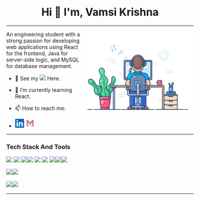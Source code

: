 <h1 align="center"> Hi 👋 I'm, Vamsi Krishna </h1>

---
<img align="right" width=300 alt="coding" src="https://raw.githubusercontent.com/SupianIDz/SupianIDz/main/coding.gif">
An engineering student with a strong passion for developing web applications using React for the frontend, Java for server-side logic, and MySQL for database management.

- 📝 See my [<img height=20 src="https://img.shields.io/badge/Portfolio-orange?style=for-the-badge&logoColor=white">](https://portfoilo-e7799.web.app/) Here. 
- 🌱 I’m currently learning React.
  
- 📫 How to reach me:

- [<img src="https://github.com/Amchuz/Amchuz/blob/master/linkedin.jpeg" alt="linkedin logo" width="24">](www.linkedin.com/in/vamsi-krishna-tatikonda-729158253) [<img src="https://github.com/Amchuz/Amchuz/blob/master/gmail.jpeg" alt="gmail logo" height="24" width="24">](mailto:vamsitatikonda3@gmail.com)
---

### Tech Stack And Tools
<img src="https://img.shields.io/badge/HTML-5?style=for-the-badge&logo=html5&logoColor=white&color=orange&labelColor=black">  <img src="https://img.shields.io/badge/-CSS3-1572B6?style=for-the-badge&logo=css3&logoColor=white&labelColor=black">    <img src="https://img.shields.io/badge/-JavaScript-eed718?style=for-the-badge&logo=javascript&logoColor=ffffff&labelColor=black"><img src="https://img.shields.io/badge/-Bootstrap-563D7C?style=for-the-badge&logo=bootstrap&logoColor=white&labelColor=black">   <img src="https://img.shields.io/badge/Python-FFD43B?style=for-the-badge&logo=python&logoColor=blue&labelColor=black"> <img src="https://img.shields.io/badge/Java-%238A2BE2?style=for-the-badge&logo=java&logoColor=white&labelColor=black"> <img src="https://img.shields.io/badge/React-%2361DAFB?style=for-the-badge&logo=react&logoColor=white&labelColor=black"><img src="https://img.shields.io/badge/Spring_Boot-F2F4F9?style=for-the-badge&logo=spring-boot&labelColor=black"><img src="https://img.shields.io/badge/MySQL-005C84?style=for-the-badge&logo=mysql&logoColor=white&labelColor=black">

<img src="http://img.shields.io/badge/-Git-F1502F?style=for-the-badge&logo=git&logoColor=FFFFFF&labelColor=black"><img src="http://img.shields.io/badge/-Github-000000?style=for-the-badge&logo=github&logoColor=FFFFFF&labelColor=black">

<img src="https://img.shields.io/badge/Figma-%23F24E1E?style=for-the-badge&logo=figma&logoColor=white&labelColor=black"><img src="http://img.shields.io/badge/-VS%20Code-007ACC?style=for-the-badge&logo=visual%20studio%20code&logoColor=white"> 


---

